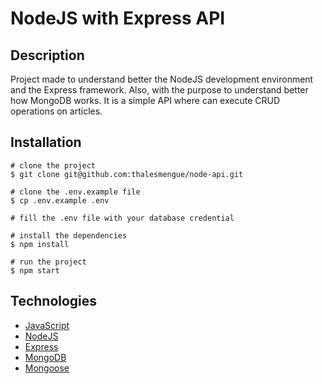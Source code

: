 # NodeJS with Express API

## Description

Project made to understand better the NodeJS development environment and the Express framework. Also, with
the purpose to understand better how MongoDB works. It is a simple API where can execute CRUD operations on articles.

## Installation

```
# clone the project
$ git clone git@github.com:thalesmengue/node-api.git

# clone the .env.example file
$ cp .env.example .env

# fill the .env file with your database credential

# install the dependencies
$ npm install

# run the project
$ npm start
```

## Technologies

- [JavaScript](https://developer.mozilla.org/en-US/docs/Web/JavaScript)
- [NodeJS](https://nodejs.org/en/docs)
- [Express](https://expressjs.com/)
- [MongoDB](https://www.mongodb.com/docs/)
- [Mongoose](https://mongoosejs.com/docs/)